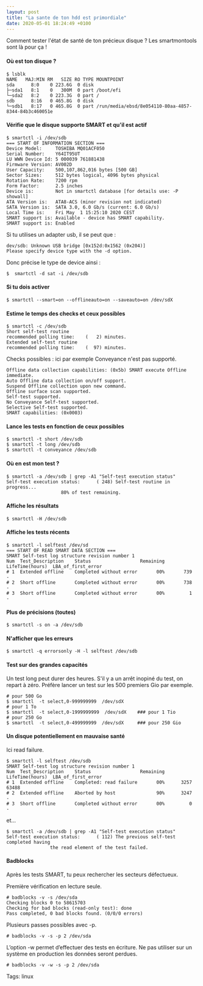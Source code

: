 ```yaml
---
layout: post
title: "La sante de ton hdd est primordiale"
date: 2020-05-01 18:24:49 +0100
---
```

Comment tester l'état de santé de ton précieux disque ? Les smartmontools sont là pour ça !

#### Où est ton disque ?
	$ lsblk
	NAME   MAJ:MIN RM   SIZE RO TYPE MOUNTPOINT
	sda      8:0    0 223.6G  0 disk 
	├─sda1   8:1    0   300M  0 part /boot/efi
	└─sda2   8:2    0 223.3G  0 part /
	sdb      8:16   0 465.8G  0 disk 
	└─sdb1   8:17   0 465.8G  0 part /run/media/ebsd/8e054110-80aa-4857-8344-84b3c460051e

#### Vérifie que le disque supporte SMART et qu'il est actif
	$ smartctl -i /dev/sdb
	=== START OF INFORMATION SECTION ===
	Device Model:     TOSHIBA MQ01ACF050
	Serial Number:    Y64IT95UT
	LU WWN Device Id: 5 000039 761881438
	Firmware Version: AV002D
	User Capacity:    500,107,862,016 bytes [500 GB]
	Sector Sizes:     512 bytes logical, 4096 bytes physical
	Rotation Rate:    7200 rpm
	Form Factor:      2.5 inches
	Device is:        Not in smartctl database [for details use: -P showall]
	ATA Version is:   ATA8-ACS (minor revision not indicated)
	SATA Version is:  SATA 3.0, 6.0 Gb/s (current: 6.0 Gb/s)
	Local Time is:    Fri May  1 15:25:10 2020 CEST
	SMART support is: Available - device has SMART capability.
	SMART support is: Enabled

Si tu utilises un adapter usb, il se peut que :

	dev/sdb: Unknown USB bridge [0x152d:0x1562 (0x204)]
	Please specify device type with the -d option.

Donc précise le type de device ainsi :

	$  smartctl -d sat -i /dev/sdb

#### Si tu dois activer
	$ smartctl --smart=on --offlineauto=on --saveauto=on /dev/sdX

#### Estime le temps des checks et ceux possibles
	$ smartctl -c /dev/sdb
	Short self-test routine 
	recommended polling time: 	 (   2) minutes.
	Extended self-test routine
	recommended polling time: 	 (  97) minutes.

Checks possibles : ici par exemple Conveyance n'est pas supporté.

	Offline data collection capabilities: (0x5b) SMART execute Offline immediate.
	Auto Offline data collection on/off support.
	Suspend Offline collection upon new command.
	Offline surface scan supported.
	Self-test supported.
	No Conveyance Self-test supported.
	Selective Self-test supported.
	SMART capabilities: (0x0003) 

#### Lance les tests en fonction de ceux possibles 
	$ smartctl -t short /dev/sdb
	$ smartctl -t long /dev/sdb
	$ smartctl -t conveyance /dev/sdb

#### Où en est mon test ?
	$ smartctl -a /dev/sdb | grep -A1 "Self-test execution status"
	Self-test execution status:      ( 248)	Self-test routine in progress...
						80% of test remaining.


#### Affiche les résultats
	$ smartctl -H /dev/sdb

#### Affiche les tests récents
	$ smartctl -l selftest /dev/sd
	=== START OF READ SMART DATA SECTION ===
	SMART Self-test log structure revision number 1
	Num  Test_Description    Status                  Remaining  LifeTime(hours)  LBA_of_first_error
	# 1  Extended offline    Completed without error       00%       739         -
	# 2  Short offline       Completed without error       00%       738         -
	# 3  Short offline       Completed without error       00%         1         -

#### Plus de précisions (toutes)
	$ smartctl -s on -a /dev/sdb

#### N'afficher que les erreurs
	$ smartctl -q errorsonly -H -l selftest /dev/sdb

#### Test sur des grandes capacités

Un test long peut durer des heures. S'il y a un arrêt inopiné du test, on repart à zéro. Préfère lancer un test sur les 500 premiers Gio par exemple.

	# pour 500 Go
	$ smartctl  -t select,0-999999999  /dev/sdX 
	# pour 1 To
	$ smartctl  -t select,0-1999999999  /dev/sdX    ### pour 1 Tio
	# pour 250 Go
	$ smartctl  -t select,0-499999999  /dev/sdX     ### pour 250 Gio

#### Un disque potentiellement en mauvaise santé

Ici read failure.

	$ smartctl -l selftest /dev/sdb
	SMART Self-test log structure revision number 1
	Num  Test_Description    Status                  Remaining  LifeTime(hours)  LBA_of_first_error
	# 1  Extended offline    Completed: read failure       00%      3257         63488
	# 2  Extended offline    Aborted by host               90%      3247         -
	# 3  Short offline       Completed without error       00%         0         -

et...

	$ smartctl -a /dev/sdb | grep -A1 "Self-test execution status"
	Self-test execution status:      ( 112)	The previous self-test completed having
					the read element of the test failed.

#### Badblocks

Après les tests SMART, tu peux rechercher les secteurs défectueux.

Première vérification en lecture seule.

	# badblocks -v -s /dev/sda
	Checking blocks 0 to 58615703
	Checking for bad blocks (read-only test): done
	Pass completed, 0 bad blocks found. (0/0/0 errors)

Plusieurs passes possibles avec -p.

	# badblocks -v -s -p 2 /dev/sda

L’option -w permet d’effectuer des tests en écriture. Ne pas utiliser sur un système en production les données seront perdues.

	# badblocks -v -w -s -p 2 /dev/sda

Tags: linux

